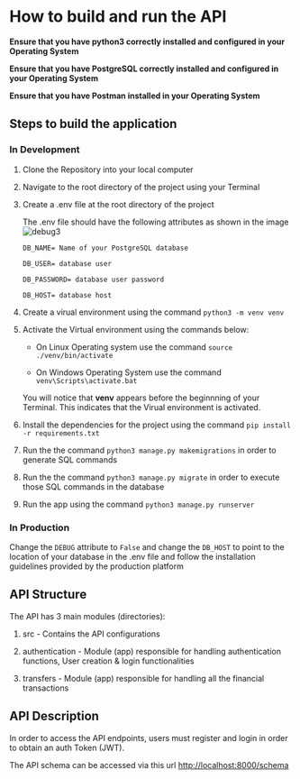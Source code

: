 # How to build and run the API

**Ensure that you have python3 correctly installed and configured in your Operating System**

**Ensure that you have PostgreSQL correctly installed and configured in your Operating System**

**Ensure that you have Postman installed in your Operating System**

## Steps to build the application

### In Development

1.  Clone the Repository into your local computer

2.  Navigate to the root directory of the project using your Terminal

3.  Create a .env file at the root directory of the project

    The .env file should have the following attributes as shown in the image
    ![debug3](https://user-images.githubusercontent.com/35394098/218056462-53673c9d-d978-4b9d-83ce-4d826cd786ce.png)

    `DB_NAME= Name of your PostgreSQL database`

    `DB_USER= database user`

    `DB_PASSWORD= database user password`

    `DB_HOST= database host`

4.  Create a virual environment using the command `python3 -m venv venv`

5.  Activate the Virtual environment using the commands below:

    - On Linux Operating system use the command `source ./venv/bin/activate`

    - On Windows Operating System use the command `venv\Scripts\activate.bat`

    You will notice that **venv** appears before the beginnning of your Terminal. This indicates that the Virual environment is activated.

6.  Install the dependencies for the project using the command `pip install -r requirements.txt`

7.  Run the the command `python3 manage.py makemigrations` in order to generate SQL commands

8.  Run the the command `python3 manage.py migrate` in order to execute those SQL commands in the database

9.  Run the app using the command `python3 manage.py runserver`

### In Production

Change the `DEBUG` attribute to `False` and change the `DB_HOST` to point to the location of your database in the .env file and follow the installation guidelines provided by the production platform

## API Structure

The API has 3 main modules (directories):

1. src - Contains the API configurations

2. authentication - Module (app) responsible for handling authentication functions, User creation & login functionalities

3. transfers - Module (app) responsible for handling all the financial transactions


## API Description


In order to access the API endpoints, users must register and login in order to obtain an auth Token (JWT).


The API schema can be accessed via this url [http://localhost:8000/schema](http://localhost:8000/schema)
